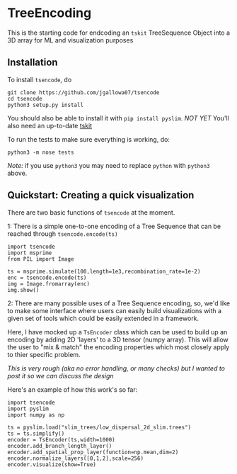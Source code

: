 # TreeEncoding
This is the starting code for endcoding an `tskit` TreeSequence Object into a 3D array for ML and visualization purposes



## Installation

To install `tsencode`, do
```
git clone https://github.com/jgallowa07/tsencode
cd tsencode
python3 setup.py install
```
You should also be able to install it with `pip install pyslim`. *NOT YET*
You'll also need an up-to-date [tskit](https://github.com/tskit-dev/tskit)

To run the tests to make sure everything is working, do:
```
python3 -m nose tests
```

*Note:* if you use `python3` you may need to replace `python` with `python3` above.

## Quickstart: Creating a quick visualization

There are two basic functions of `tsencode` at the moment. 

1: There is a simple one-to-one encoding of a Tree Sequence that can be reached through `tsencode.encode(ts)`

```
import tsencode
import msprime
from PIL import Image

ts = msprime.simulate(100,length=1e3,recombination_rate=1e-2)
enc = tsencode.encode(ts)
img = Image.fromarray(enc)
img.show()
```

2: There are many possible uses of a Tree Sequence encoding, so, we'd like to make 
some interface where users can easily build visualizations with a given set of tools 
which could be easily extended in a framework.  

Here, I have mocked up a `TsEncoder` class which can be used to build up an encoding by adding 2D 'layers'
to a 3D tensor (numpy array). This will allow the user to "mix & match" the encoding properties which
most closely apply to thier specific problem. 

*This is very rough (aka no error handling, or many checks) but I wanted to post it so we can discuss the design*

Here's an example of how this work's so far:

```
import tsencode
import pyslim
import numpy as np

ts = pyslim.load("slim_trees/low_dispersal_2d_slim.trees")
ts = ts.simplify()
encoder = TsEncoder(ts,width=1000)
encoder.add_branch_length_layer()
encoder.add_spatial_prop_layer(function=np.mean,dim=2)
encoder.normalize_layers([0,1,2],scale=256)
encoder.visualize(show=True)
```
